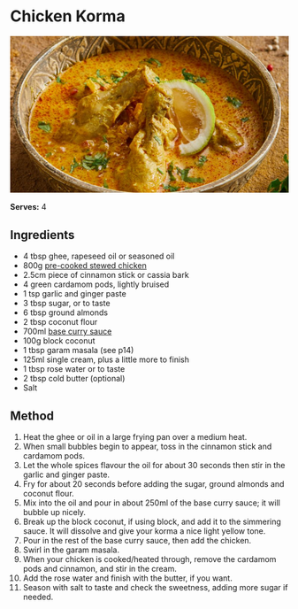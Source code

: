 # Chicken Korma

![Korma](resources/korma.jpg)

**Serves:** 4

## Ingredients
- 4 tbsp ghee, rapeseed oil or seasoned oil 
- 800g [pre-cooked stewed chicken](../Base/pre-cooked-chicken.md)
- 2.5cm piece of cinnamon stick or cassia bark 
- 4 green cardamom pods, lightly bruised 
- 1 tsp garlic and ginger paste 
- 3 tbsp sugar, or to taste 
- 6 tbsp ground almonds 
- 2 tbsp coconut flour 
- 700ml [base curry sauce](../Base/curry-base.md)
- 100g block coconut
- 1 tbsp garam masala (see p14) 
- 125ml single cream, plus a little more to finish 
- 1 tbsp rose water or to taste 
- 2 tbsp cold butter (optional) 
- Salt 

## Method
1. Heat the ghee or oil in a large frying pan over a medium heat. 
1. When small bubbles begin to appear, toss in the cinnamon stick and cardamom pods. 
1. Let the whole spices flavour the oil for about 30 seconds then stir in the garlic and ginger paste. 
1. Fry for about 20 seconds before adding the sugar, ground almonds and coconut flour. 
1. Mix into the oil and pour in about 250ml of the base curry sauce; it will bubble up nicely. 
1. Break up the block coconut, if using block, and add it to the simmering sauce. It will dissolve and give your korma a nice light yellow tone. 
1. Pour in the rest of the base curry sauce, then add the chicken. 
1. Swirl in the garam masala. 
1. When your chicken is cooked/heated through, remove the cardamom pods and cinnamon, and stir in the cream. 
1. Add the rose water and finish with the butter, if you want. 
1. Season with salt to taste and check the sweetness, adding more sugar if needed.